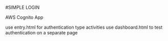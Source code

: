 #SIMPLE LOGIN

AWS Cognito App

use entry.html for authentication type activities
use dashboard.html to test authentication on a separate page